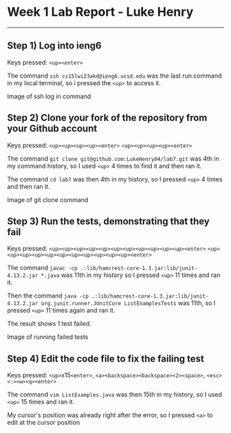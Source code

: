 # Week 1 Lab Report - Luke Henry

***

## Step 1) Log into ieng6

Keys pressed: `<up><enter>`

The command `ssh cs15lwi23akd@ieng6.ucsd.edu` was the last run command in my local terminal, so i pressed the `<up>` to access it.

Image of ssh log in command

## Step 2) Clone your fork of the repository from your Github account

Keys pressed: `<up><up><up><up><enter>` `<up><up><up><up><enter>`

The command `git clone git@github.com:LukeHenry04/lab7.git` was 4th in my command history, so I used `<up>` 4 times to find it and then ran it.

The command `cd lab7` was then 4th in my history, so I pressed `<up>` 4 times and then ran it.

Image of git clone command

## Step 3) Run the tests, demonstrating that they fail

Keys pressed: `<up><up><up><up><up><up><up><up><up><up><up><enter>` `<up><up><up><up><up><up><up><up><up><up><up><enter>`

The command `javac -cp .:lib/hamcrest-core-1.3.jar:lib/junit-4.13.2.jar *.java` was 11th in my history so I pressed `<up>` 11 times and ran it.

Then the command `java -cp .:lib/hamcrest-core-1.3.jar:lib/junit-4.13.2.jar org.junit.runner.JUnitCore ListExamplesTests` was 11th, so I pressed `<up>` 11 times again and ran it.

The result shows 1 test failed.

Image of running failed tests

## Step 4) Edit the code file to fix the failing test

Keys pressed: `<up>`x15`<enter>`, `<a><backspace><backspace><2><space>`, `<esc><:><w><q><enter>`

The command `vim ListExamples.java` was then 15th in my history, so I used `<up>` 15 times and ran it.

My cursor's position was already right after the error, so I pressed `<a>` to edit at the cursor position
